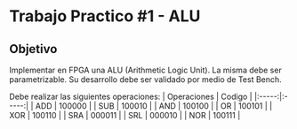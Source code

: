 # Trabajo Practico #1 - ALU 

## Objetivo
Implementar en FPGA una ALU (Arithmetic Logic Unit).
La misma debe ser parametrizable.
Su desarrollo debe ser validado por medio de Test Bench.

Debe realizar las siguientes operaciones:
| Operaciones | Codigo |
|:-----:|:-----:|
| ADD | 100000 |
| SUB | 100010 |
| AND | 100100 |
| OR | 100101 |
| XOR | 100110 |
| SRA | 000011 |
| SRL | 000010 |
| NOR | 100111 |